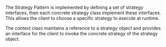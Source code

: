 The Strategy Pattern is implemented by defining a set of strategy interfaces, then each concrete strategy class implement these interfaces. This allows the client to choose a specific strategy to execute at runtime.

The context class maintains a reference to a strategy object and provides an interface for the client to invoke the concrete strategy of the strategy object.